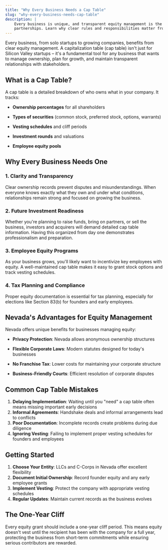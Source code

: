 ```yaml
---
title: "Why Every Business Needs a Cap Table"
slug: "why-every-business-needs-cap-table"
description: |
    Every business is unique, and transparent equity management is the foundation of successful
    partnerships. Learn why clear rules and responsibilities matter from day one...
---
```


Every business, from solo startups to growing companies, benefits from clear equity management. A
capitalization table (cap table) isn't just for Silicon Valley startups – it's a fundamental tool for any
business that wants to manage ownership, plan for growth, and maintain transparent relationships with
stakeholders.

## What is a Cap Table?

A cap table is a detailed breakdown of who owns what in your company. It tracks:

- **Ownership percentages** for all shareholders

- **Types of securities** (common stock, preferred stock, options, warrants)

- **Vesting schedules** and cliff periods

- **Investment rounds** and valuations

- **Employee equity pools**

## Why Every Business Needs One

### 1. Clarity and Transparency

Clear ownership records prevent disputes and misunderstandings. When everyone knows exactly what they own
and under what conditions, relationships remain strong and focused on growing the business.

### 2. Future Investment Readiness

Whether you're planning to raise funds, bring on partners, or sell the business, investors and acquirers
will demand detailed cap table information. Having this organized from day one demonstrates professionalism
and preparation.

### 3. Employee Equity Programs

As your business grows, you'll likely want to incentivize key employees with equity. A well-maintained cap
table makes it easy to grant stock options and track vesting schedules.

### 4. Tax Planning and Compliance

Proper equity documentation is essential for tax planning, especially for elections like Section 83(b) for
founders and early employees.

## Nevada's Advantages for Equity Management

Nevada offers unique benefits for businesses managing equity:

- **Privacy Protection**: Nevada allows anonymous ownership structures

- **Flexible Corporate Laws**: Modern statutes designed for today's businesses

- **No Franchise Tax**: Lower costs for maintaining your corporate structure

- **Business-Friendly Courts**: Efficient resolution of corporate disputes

## Common Cap Table Mistakes

1. **Delaying Implementation**: Waiting until you "need" a cap table often means missing important early decisions
2. **Informal Agreements**: Handshake deals and informal arrangements lead to conflicts
3. **Poor Documentation**: Incomplete records create problems during due diligence
4. **Ignoring Vesting**: Failing to implement proper vesting schedules for founders and employees

## Getting Started

1. **Choose Your Entity**: LLCs and C-Corps in Nevada offer excellent flexibility
2. **Document Initial Ownership**: Record founder equity and any early employee grants
3. **Implement Vesting**: Protect the company with appropriate vesting schedules
4. **Regular Updates**: Maintain current records as the business evolves

## The One-Year Cliff

Every equity grant should include a one-year cliff period. This means equity doesn't vest until the
recipient has been with the company for a full year, protecting the business from short-term commitments
while ensuring serious contributors are rewarded.
